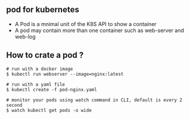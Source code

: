 ## pod for kubernetes 

- A Pod is a mnimal unit of the K8S API to show a container 
- A pod may contain more than one container such as web-server and web-log 

## How to crate a pod ? 

```
# run with a docker image
$ kubectl run webserver --image=nginx:latest 

# run with a yaml file
$ kubectl create -f pod-nginx.yaml 

# monitor your pods using watch command in CLI, default is every 2 second
$ watch kubectl get pods -o wide 
```
